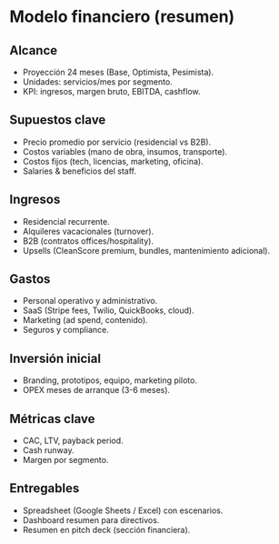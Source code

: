 # Modelo financiero (resumen)

## Alcance

- Proyección 24 meses (Base, Optimista, Pesimista).
- Unidades: servicios/mes por segmento.
- KPI: ingresos, margen bruto, EBITDA, cashflow.

## Supuestos clave

- Precio promedio por servicio (residencial vs B2B).
- Costos variables (mano de obra, insumos, transporte).
- Costos fijos (tech, licencias, marketing, oficina).
- Salaries & beneficios del staff.

## Ingresos

- Residencial recurrente.
- Alquileres vacacionales (turnover).
- B2B (contratos offices/hospitality).
- Upsells (CleanScore premium, bundles, mantenimiento adicional).

## Gastos

- Personal operativo y administrativo.
- SaaS (Stripe fees, Twilio, QuickBooks, cloud).
- Marketing (ad spend, contenido).
- Seguros y compliance.

## Inversión inicial

- Branding, prototipos, equipo, marketing piloto.
- OPEX meses de arranque (3-6 meses).

## Métricas clave

- CAC, LTV, payback period.
- Cash runway.
- Margen por segmento.

## Entregables

- Spreadsheet (Google Sheets / Excel) con escenarios.
- Dashboard resumen para directivos.
- Resumen en pitch deck (sección financiera).

